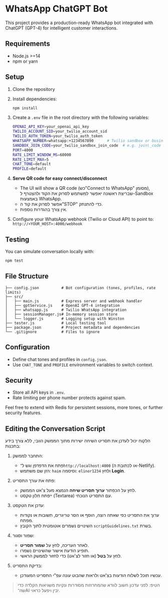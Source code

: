 # WhatsApp ChatGPT Bot

This project provides a production-ready WhatsApp bot integrated with ChatGPT (GPT-4) for intelligent customer interactions.

## Requirements
- Node.js >=14
- npm or yarn

## Setup
1. Clone the repository
2. Install dependencies:
   ```bash
   npm install
   ```
3. Create a `.env` file in the root directory with the following variables:
   ```bash
   OPENAI_API_KEY=your_openai_api_key
   TWILIO_ACCOUNT_SID=your_twilio_account_sid
   TWILIO_AUTH_TOKEN=your_twilio_auth_token
   WHATSAPP_NUMBER=whatsapp:+1234567890      # Twilio sandbox or business number
   SANDBOX_JOIN_CODE=your_twilio_sandbox_join_code  # e.g. join\_code from Twilio Sandbox
   PORT=4000
   RATE_LIMIT_WINDOW_MS=60000
   RATE_LIMIT_MAX=5
   CHAT_TONE=default
   PROFILE=default
   ```
4. **Serve QR code for easy connect/disconnect**
   - The UI will show a QR code (כש"Connect to WhatsApp" מסומן), שבריצת ראשונה יאפשר למשתמש לסרוק את הקוד ולהצטרף ל-Sandbox באמצעות WhatsApp.
   - אפשר לסרוק את קוד ה"STOP" כדי להתנתק.
   - אין צורך בהגדרות נוספות.

5. Configure your WhatsApp webhook (Twilio or Cloud API) to point to:
   `http://<YOUR_HOST>:4000/webhook`

## Testing
You can simulate conversation locally with:
```bash
npm test
```

## File Structure
```
├── config.json          # Bot configuration (tones, profiles, rate limits)
├── src/
│   ├── main.js          # Express server and webhook handler
│   ├── gptService.js    # OpenAI GPT-4 integration
│   ├── whatsapp.js      # Twilio WhatsApp integration
│   ├── sessionManager.js# In-memory session store
│   └── logger.js        # Logging setup with Winston
├── tester.js            # Local testing tool
├── package.json         # Project metadata and dependencies
└── .gitignore           # Files to ignore
```

## Configuration
- Define chat tones and profiles in `config.json`.
- Use `CHAT_TONE` and `PROFILE` environment variables to switch context.

## Security
- Store all API keys in `.env`.
- Rate limiting per phone number protects against spam.

Feel free to extend with Redis for persistent sessions, more tones, or further security features.

## Editing the Conversation Script

הלקוח יכול לעדכן את תסריט השיחה ישירות מתוך הממשק הוובי, ללא צורך בידע בתכנות:

1. התחבר לממשק:
   - פתח את הדפדפן וגש ל־`http://localhost:4000` (או לכתובת ה-Netlify).
   - הזן שם משתמש: `haim` וסיסמה: `elinor1234` ולחץ **Login**.

2. פתח את עורך התסריט:
   - לחץ על הכפתור **ערוך תסריט שיחה** הנמצא מעל צ'אט הממשק.
   - ייפתח חלון טקסט (Textarea) עם התסריט הנוכחי.

3. עדכן את הטקסט:
   - ערוך את התסריט כפי שאתה רוצה, הוסף או הסר טריגרים, תשובות או נקודות מפתח.
   - השינויים נשמרים אוטומטית לתוך הקובץ `scriptGuidelines.txt` בשרת.

4. שמור וסגור:
   - לאחר העריכה, לחץ על **שמור תסריט**.
   - תופיע הודעת אישור שהשינויים נשמרו.
   - לחץ על **בטל** (או חזור לצ'אט) כדי לחזור לממשק הראשי.

5. בדיקת התסריט:
   - עכשיו תוכל לשלוח הודעות בצ'אט ולראות שהבוט עונה עפ"י התסריט המעודכן.

> הטיפ: לפני עדכון חשוב לוודא שהמחרוזות מסודרות ונקיות משגיאות הקלדה כדי שה־AI יבין ויפעל כראוי. 
